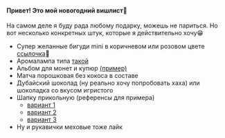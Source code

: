 <h4>Привет! Это мой новогодний вишлист🎁</h4>
<p>На самом деле я буду рада любому подарку, можешь не париться. Но вот несколько конкретных штук, которые я действительно хочу😁</p>
<ul>
<li>Супер желанные бигуди mini в коричневом или розовом цвете <a href="https://www.wildberries.ru/catalog/61637214/detail.aspx?targetUrl=GP%7C1%7CSNT%7CIT%7C%7C195571971%7C%7C%7C%7C%7Cqid1185749351702282605020241001081300%7C%7C%7C%7CMain&size=109248647">ссылочка</a>💅
</li>

<li>Аромалампа типа <a href="https://ozon.ru/t/ZV9bn3">такой</a></li>


<li>Альбом для монет и купюр <a href="https://ozon.ru/t/kbv52rn">(пример)</a></li>

<li>Матча порошковая без кокоса в составе</li>

<li>Дубайский шоколад (ну реально хочу попробовать хаха) или шоколадка со вкусом игристого</li>

<li>Шапку прикольную (референсы для примера)
  <ul><li>
<a href="https://www.wildberries.ru/catalog/197274419/detail.aspx?targetUrl=MS&size=319922812">вариант 1</a>
    </li>
    <li>
  <a href="https://www.wildberries.ru/catalog/258160510/detail.aspx?targetUrl=SI&size=401760350">вариант 2</a>
      </li>
    <li>
  <a href="https://www.wildberries.ru/catalog/294222881/detail.aspx?targetUrl=MS&size=448458726">вариант 3</a>
      </li> </ul>

<li>Ну и рукавички меховые тоже лайк</li> </ul>

<a href=""></a>
